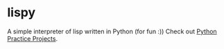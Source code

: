 lispy
=====

A simple interpreter of lisp written in Python (for fun :))
Check out [Python Practice Projects](http://pythonpracticeprojects.com/).
